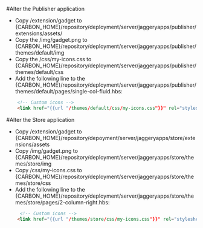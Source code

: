 
#Alter the Publisher application
- Copy /extension/gadget to {CARBON_HOME}/repository/deployment/server/jaggeryapps/publisher/extensions/assets/
- Copy the /img/gadget.png to {CARBON_HOME}/repository/deployment/server/jaggeryapps/publisher/themes/default/img
- Copy the /css/my-icons.css to {CARBON_HOME}/repository/deployment/server/jaggeryapps/publisher/themes/default/css
- Add the following line to the {CARBON_HOME}/repository/deployment/server/jaggeryapps/publisher/themes/default/pages/single-col-fluid.hbs:
```html
    <!-- Custom icons -->
    <link href="{{url "/themes/default/css/my-icons.css"}}" rel="stylesheet">
```

#Alter the Store application
- Copy /extension/gadget to {CARBON_HOME}/repository/depoyment/server/jaggeryapps/store/extensions/assets
- Copy /img/gadget.png to {CARBON_HOME}/repository/deployment/server/jaggeryapps/store/themes/store/img
- Copy /css/my-icons.css to {CARBON_HOME}/repository/deployment/server/jaggeryapps/store/themes/store/css
- Add the following line to the {CARBON_HOME}/repository/deployment/server/jaggeryapps/store/themes/store/pages/2-column-right.hbs:
```html
     <!-- Custom icons -->
    <link href="{{url "/themes/store/css/my-icons.css"}}" rel="stylesheet">
```
